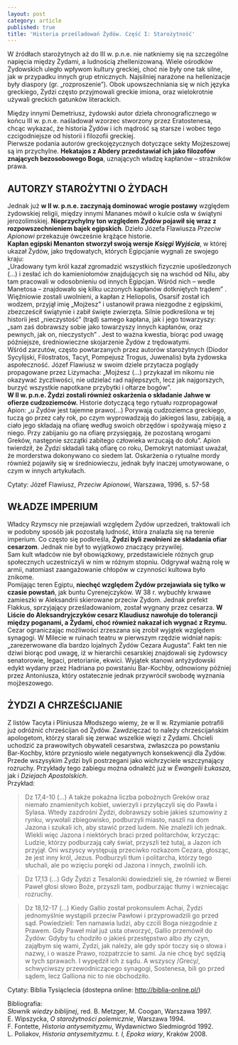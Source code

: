 ```yaml
---
layout: post
category: article
published: true
title: 'Historia prześladowań Żydów. Część I: Starożytność'
---
```

W źródłach starożytnych aż do III w. p.n.e. nie natkniemy się na szczególne napięcia między Żydami, a ludnością zhellenizowaną. Wiele ośrodków Żydowskich uległo wpływom kultury greckiej, choć nie były one tak silne, jak w przypadku innych grup etnicznych. Najsilniej narażone na hellenizacje były diaspory (gr. „rozproszenie”). Obok upowszechniania się w nich języka greckiego, Żydzi często przyjmowali greckie imiona, oraz wielokrotnie używali greckich gatunków literackich.        
<!--more-->   
Między innymi Demetriusz, żydowski autor dzieła chronograficznego w końcu III w. p.n.e. naśladował wzorzec stworzony przez Eratostenesa, chcąc wykazać, że historia Żydów i ich mądrość są starsze i wobec tego czcigodniejsze od historii i filozofii greckiej.     
Pierwsze podania autorów greckojęzycznych dotyczące sekty Mojżeszowej są im przychylne. **Hekatajos z Abdery przedstawiał ich jako filozofów znających bezosobowego Boga**, uznających władzę kapłanów – strażników prawa.    

## AUTORZY STAROŻYTNI O ŻYDACH
Jednak już **w II w. p.n.e. zaczynają dominować wrogie postawy** względem żydowskiej religii, między innymi Mananes mówił o kulcie osła w świątyni jerozolimskiej. **Nieprzychylny ton względem Żydów pojawił się wraz z rozpowszechnieniem bajek egipskich**. Dzieło Józefa Flawiusza _Przeciw Apionowi_ przekazuje ówcześnie krążące historie.       
**Kapłan egipski Menanton stworzył swoją wersje _Księgi Wyjścia_**, w której ukazał Żydów, jako trędowatych, których Egipcjanie wygnali ze swojego kraju:    
„Uradowany tym król kazał zgromadzić wszystkich fizycznie upośledzonych (…) i zesłać ich do kamieniołomów znajdujących się na wschód od Nilu, aby tam pracowali w odosobnieniu od innych Egipcjan. Wśród nich – wedle Manetosa – znajdowało się kilku uczonych kapłanów dotkniętych trądem” .         
Więźniowie zostali uwolnieni, a kapłan z Heliopolis, Osarsif został ich wodzem, przyjął imię „Mojżesz” i ustanowił prawa niezgodne z egipskimi, zbezcześcił świątynie i zabił święte zwierzęta. Silnie podkreślona w tej historii jest „nieczystość” (trąd) samego kapłana, jak i jego towarzyszy: „sam zaś dobrawszy sobie jako towarzyszy innych kapłanów, oraz pewnych, jak on, nieczystych” . Jest to ważna kwestia, biorąc pod uwagę późniejsze, średniowieczne skojarzenie Żydów z trędowatymi.         
Wśród zarzutów, często powtarzanych przez autorów starożytnych (Diodor Sycylijski, Filostratos, Tacyt, Pompejusz Trogus, Juwenalis) była żydowska aspołeczność. Józef Flawiusz w swoim dziele przytacza poglądy propagowane przez Lizymacha: „Mojżesz (...) przykazał im nikomu nie okazywać życzliwości, nie udzielać rad najlepszych, lecz jak najgorszych, burzyć wszystkie napotkane przybytki i ołtarze bogów”.          
**W II w. p.n.e. Żydzi zostali również oskarżenia o składanie Jahwe w ofierze cudzoziemców.** Historie dotyczącą tego rytuału rozpropagował Apion: „u Żydów jest tajemne prawo(…) Porywają cudzoziemca greckiego, tuczą go przez cały rok, po czym wyprowadzają do jakiegoś lasu, zabijają, a ciało jego składają na ofiarę według swoich obrzędów i spożywają mięso z niego. Przy zabijaniu go na ofiarę przysięgają, że pozostaną wrogami Greków, następnie szczątki zabitego człowieka wrzucają do dołu”. Apion twierdził, że Żydzi składali taką ofiarę co roku, Demokryt natomiast uważał, że morderstwa dokonywano co siedem lat.       Oskarżenia o rytualne mordy również pojawiły się w średniowieczu, jednak były inaczej umotywowane, o czym w innych artykułach.       

Cytaty: Józef Flawiusz, _Przeciw Apionowi_, Warszawa, 1996, s. 57-58 

## WŁADZE IMPERIUM
Władcy Rzymscy nie przejawiali względem Żydów uprzedzeń, traktowali ich w podobny sposób jak pozostałą ludność, która znalazła się na terenie imperium. Co często się podkreśla, **Żydzi byli zwolnieni ze składania ofiar cesarzom**. Jednak nie był to wyjątkowo znaczący przywilej.       
Sam kult władców nie był obowiązkowy, przedstawiciele różnych grup społecznych uczestniczyli w nim w różnym stopniu. Odgrywał ważną rolę w armii, natomiast zaangażowanie chłopów w czynności kultowa było znikome.      
Pomijając teren Egiptu, **niechęć względem Żydów przejawiała się tylko w czasie powstań**, jak buntu Cyrenejczyków. W 38 r. wybuchły krwawe zamieszki w Aleksandrii skierowane przeciw Żydom. Jednak prefekt Flakkus, sprzyjający prześladowaniom, został wygnany przez cesarza. **W Liście do Aleksandryjczyków cesarz Klaudiusz nawołuje do tolerancji między poganami, a Żydami, choć również nakazał ich wygnać z Rzymu.** Cezar ograniczając możliwości zrzeszana się zrobił wyjątek względem synagogi. W Milecie w ruinach teatru w pierwszym rzędzie widniał napis: „zarezerwowane dla bardzo lojalnych Żydów Cezara Augusta”. Fakt ten nie dziwi biorąc pod uwagę, iż w hierarchii cesarskiej znajdowali się żydowscy senatorowie, legaci, pretorianie, ekwici. Wyjątek stanowi antyżydowski edykt wydany przez Hadriana po powstaniu Bar-Kochby, odnowiony później przez Antoniusza, który ostatecznie jednak przywrócił swobodę wyznania mojżeszowego.

## ŻYDZI A CHRZEŚCIJANIE
Z listów Tacyta i Pliniusza Młodszego wiemy, że w II w. Rzymianie potrafili już odróżnić chrześcijan od Żydów. Zawdzięczać to należy chrześcijańskim apologetom, którzy starali się zerwać wszelkie więzi z Żydami. Chcieli uchodzić za prawowitych obywateli cesarstwa, zwłaszcza po powstaniu Bar-Kochby, które przyniosło wiele negatywnych konsekwencji dla Żydów. Przede wszysykim Żydzi byli postrzegani jako wichrzyciele wszczynający rozruchy.     Przykłady tego zabiegu można odnaleźć już w _Ewangelii Łukasza_, jak i _Dziejach Apostolskich_.      
Przykład:

> Dz 17,4-10 (…) A także pokaźna liczba pobożnych Greków oraz niemało znamienitych kobiet, uwierzyli i przyłączyli się do Pawła i Sylasa. Wtedy zazdrośni Żydzi, dobrawszy sobie jakieś szumowiny z rynku, wywołali zbiegowisko, podburzyli miasto, naszli na dom Jazona i szukali ich, aby stawić przed ludem. Nie znaleźli ich jednak. Wlekli więc Jazona i niektórych braci przed politarchów, krzycząc: Ludzie, którzy podburzają cały świat, przyszli też tutaj, a Jazon ich przyjął. Oni wszyscy występują przeciwko rozkazom Cezara, głosząc, że jest inny król, Jezus. Podburzyli tłum i politarcha, którzy tego słuchali, ale po wzięciu poręki od Jazona i innych, zwolnili ich.

> Dz 17,13 (...) Gdy Żydzi z Tesaloniki dowiedzieli się, że również w Berei Paweł głosi słowo Boże, przyszli tam, podburzając tłumy i wzniecając rozruchy.

> Dz 18,12-17 (...) Kiedy Gallio został prokonsulem Achai, Żydzi jednomyślnie wystąpili przeciw Pawłowi i przyprowadzili go przed sąd. Powiedzieli: Ten namawia ludzi, aby czcili Boga niezgodnie z Prawem. Gdy Paweł miał już usta otworzyć, Gallio przemówił do Żydów: Gdyby tu chodziło o jakieś przestępstwo albo zły czyn, zająłbym się wami, Żydzi, jak należy, ale gdy spór toczy się o słowa i nazwy, i o wasze Prawo, rozpatrzcie to sami. Ja nie chcę być sędzią w tych sprawach. I wypędził ich z sądu. A wszyscy /Grecy/, schwyciwszy przewodniczącego synagogi, Sostenesa, bili go przed sądem, lecz Galliona nic to nie obchodziło.      

Cytaty: Biblia Tysiąclecia (dostepna online: http://biblia-online.pl/)
       
Bibliografia:     
_Słownik wiedzy biblijnej_, red. B. Metzger, M. Coogan,  Warszawa 1997.     
E. Wipszycka, _O starożytności polemicznie_, Warszawa 1994.      
F. Fontette, _Historia antysemityzmu_, Wydawnictwo Siedmiogród 1992.      
L. Poliakov, _Historia antysemityzmu. t. I, Epoka wiary_, Kraków 2008.
